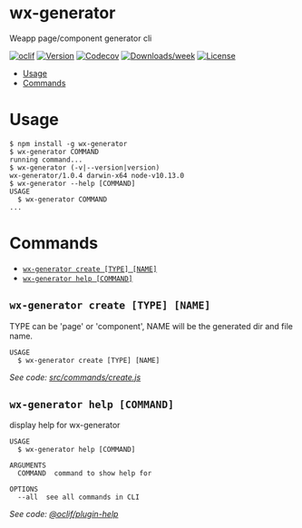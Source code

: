wx-generator
============

Weapp page/component generator cli

[![oclif](https://img.shields.io/badge/cli-oclif-brightgreen.svg)](https://oclif.io)
[![Version](https://img.shields.io/npm/v/wx-generator.svg)](https://npmjs.org/package/wx-generator)
[![Codecov](https://codecov.io/gh/tim1023/wx-generator/branch/master/graph/badge.svg)](https://codecov.io/gh/tim1023/wx-generator)
[![Downloads/week](https://img.shields.io/npm/dw/wx-generator.svg)](https://npmjs.org/package/wx-generator)
[![License](https://img.shields.io/npm/l/wx-generator.svg)](https://github.com/tim1023/wx-generator/blob/master/package.json)

<!-- toc -->
* [Usage](#usage)
* [Commands](#commands)
<!-- tocstop -->
# Usage
<!-- usage -->
```sh-session
$ npm install -g wx-generator
$ wx-generator COMMAND
running command...
$ wx-generator (-v|--version|version)
wx-generator/1.0.4 darwin-x64 node-v10.13.0
$ wx-generator --help [COMMAND]
USAGE
  $ wx-generator COMMAND
...
```
<!-- usagestop -->
# Commands
<!-- commands -->
* [`wx-generator create [TYPE] [NAME]`](#wx-generator-create-type-name)
* [`wx-generator help [COMMAND]`](#wx-generator-help-command)

## `wx-generator create [TYPE] [NAME]`

TYPE can be 'page' or 'component', NAME will be the generated dir and file name.

```
USAGE
  $ wx-generator create [TYPE] [NAME]
```

_See code: [src/commands/create.js](https://github.com/tim1023/wx-generator/blob/v1.0.4/src/commands/create.js)_

## `wx-generator help [COMMAND]`

display help for wx-generator

```
USAGE
  $ wx-generator help [COMMAND]

ARGUMENTS
  COMMAND  command to show help for

OPTIONS
  --all  see all commands in CLI
```

_See code: [@oclif/plugin-help](https://github.com/oclif/plugin-help/blob/v2.1.4/src/commands/help.ts)_
<!-- commandsstop -->
